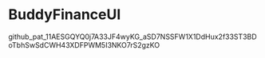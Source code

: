 # BuddyFinanceUI

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